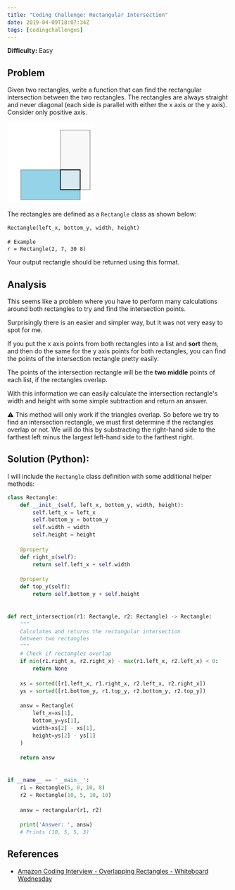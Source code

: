 ```yaml
---
title: "Coding Challenge: Rectangular Intersection"
date: 2019-04-09T18:07:34Z
tags: [codingchallenges]
---
```


**Difficulty:** Easy

## Problem

Given two rectangles, write a function that can find the rectangular intersection between the two rectangles. The rectangles are always straight and never diagonal (each side is parallel with either the x axis or the y axis). Consider only positive axis.

![Rectangular Intersection](/posts/coding-challenge-rectangular-intersection/rectangular_intersection.png)

The rectangles are defined as a `Rectangle` class as shown below:

```
Rectangle(left_x, bottom_y, width, height)

# Example
r = Rectangle(2, 7, 30 8)
```

Your output rectangle should be returned using this format.

<!--more-->

## Analysis

This seems like a problem where you have to perform many calculations around both rectangles to try and find the intersection points.

Surprisingly there is an easier and simpler way, but it was not very easy to spot for me.

If you put the x axis points from both rectangles into a list and **sort** them, and then do the same for the y axis points for both rectangles, you can find the points of the intersection rectangle pretty easily.

The points of the intersection rectangle will be the **two middle** points of each list, if the rectangles overlap.

With this information we can easily calculate the intersection rectangle's width and height with some simple subtraction and return an answer.

:warning: This method will only work if the triangles overlap. So before we try to find an intersection rectangle, we must first determine if the rectangles overlap or not. We will do this by substracting the right-hand side to the farthest left minus the largest left-hand side to the farthest right.

## Solution (Python):

I will include the `Rectangle` class definition with some additional helper methods:

```python
class Rectangle:
    def __init__(self, left_x, bottom_y, width, height):
        self.left_x = left_x
        self.bottom_y = bottom_y
        self.width = width
        self.height = height

    @property
    def right_x(self):
        return self.left_x + self.width

    @property
    def top_y(self):
        return self.bottom_y + self.height


def rect_intersection(r1: Rectangle, r2: Rectangle) -> Rectangle:
    """
    Calculates and returns the rectangular intersection
    between two rectangles
    """
    # Check if rectangles overlap
    if min(r1.right_x, r2.right_x) - max(r1.left_x, r2.left_x) < 0:
        return None

    xs = sorted([r1.left_x, r1.right_x, r2.left_x, r2.right_x])
    ys = sorted([r1.bottom_y, r1.top_y, r2.bottom_y, r2.top_y])

    answ = Rectangle(
        left_x=xs[1],
        bottom_y=ys[1],
        width=xs[2] - xs[1],
        height=ys[2] - ys[1]
    )

    return answ


if __name__ == '__main__':
    r1 = Rectangle(5, 0, 10, 8)
    r2 = Rectangle(10, 5, 10, 10)

    answ = rectangular(r1, r2)

    print('Answer: ', answ)
    # Prints (10, 5, 5, 3)
```

## References

- [Amazon Coding Interview - Overlapping Rectangles - Whiteboard Wednesday](https://www.youtube.com/watch?v=zGv3hOORxh0)